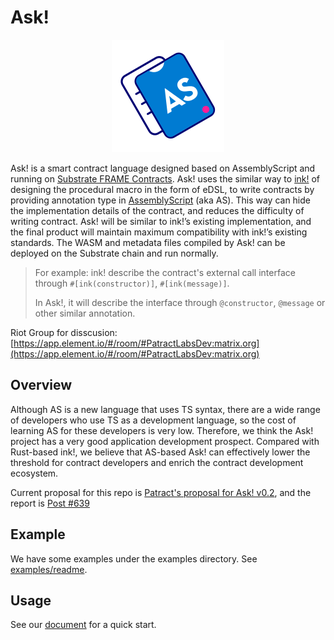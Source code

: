# Ask!

<span style="display:block;text-align:center">![Ask!](./assets/Ask.svg)</span>

Ask! is a smart contract language designed based on AssemblyScript and running on [Substrate FRAME Contracts](https://substrate.dev/docs/en/knowledgebase/smart-contracts/contracts-pallet). Ask! uses the similar way to [ink!](https://github.com/paritytech/ink) of designing the procedural macro in the form of eDSL, to write contracts by providing annotation type in [AssemblyScript](https://github.com/AssemblyScript/assemblyscript) (aka AS). This way can hide the implementation details of the contract, and reduces the difficulty of writing contract. Ask! will be similar to ink!’s existing implementation, and the final product will maintain maximum compatibility with ink!’s existing standards. The WASM and metadata files compiled by Ask! can be deployed on the Substrate chain and run normally.

> For example: ink! describe the contract's external call interface through `#[ink(constructor)]`, `#[ink(message)]`.
>
> In Ask!, it will describe the interface through `@constructor`, `@message` or other similar annotation.

Riot Group for disscusion: [https://app.element.io/#/room/#PatractLabsDev:matrix.org](https://app.element.io/#/room/#PatractLabsDev:matrix.org)

## Overview

Although AS is a new language that uses TS syntax, there are a wide range of developers who use TS as a development language, so the cost of learning AS for these developers is very low. Therefore, we think the Ask! project has a very good application development prospect. Compared with Rust-based ink!, we believe that AS-based Ask! can effectively lower the threshold for contract developers and enrich the contract development ecosystem.

Current proposal for this repo is [Patract's proposal for Ask! v0.2](https://kusama.polkassembly.io/treasury/81), and the report is [Post #639](https://kusama.polkassembly.io/post/639)

## Example

We have some examples under the examples directory. See [examples/readme](./examples/README.md).

## Usage

See our [document](https://docs.patract.io/en/ask/introduction.html) for a quick start.
